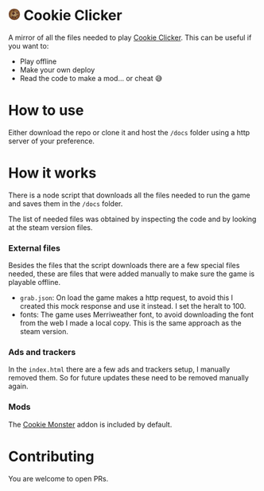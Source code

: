 
# <img src="docs/img/perfectCookie.png" width="24"> Cookie Clicker

A mirror of all the files needed to play [Cookie Clicker](https://orteil.dashnet.org/cookieclicker/).
This can be useful if you want to:
- Play offline
- Make your own deploy
- Read the code to make a mod... or cheat 😅

# How to use

Either download the repo or clone it and host the `/docs` folder using a http server of your preference.

# How it works

There is a node script that downloads all the files needed to run the game and saves them in the `/docs` folder.

The list of needed files was obtained by inspecting the code and by looking at the steam version files.

### External files

Besides the files that the script downloads there are a few special files needed, these are files that were added manually to make sure the game is playable offline.

- `grab.json`: On load the game makes a http request, to avoid this I created this mock response and use it instead. I set the heralt to 100.
- fonts: The game uses Merriweather font, to avoid downloading the font from the web I made a local copy. This is the same approach as the steam version.

### Ads and trackers

In the `index.html` there are a few ads and trackers setup, I manually removed them. So for future updates these need to be removed manually again.

### Mods

The [Cookie Monster](https://github.com/CookieMonsterTeam/CookieMonster) addon is included by default.

# Contributing

You are welcome to open PRs.
